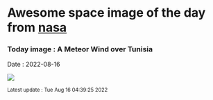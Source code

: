 
# Awesome space image of the day from [nasa](https://api.nasa.gov/)

### Today image : A Meteor Wind over Tunisia

Date : 2022-08-16


![](https://apod.nasa.gov/apod/image/2208/MeteorWind_Larnaout_960.jpg)

<small>Latest update : Tue Aug 16 04:39:25 2022</small>


